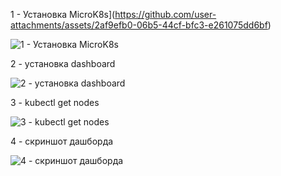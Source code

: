 1 - Установка MicroK8s](https://github.com/user-attachments/assets/2af9efb0-06b5-44cf-bfc3-e261075dd6bf)

![1 - Установка MicroK8s](https://github.com/user-attachments/assets/2af9efb0-06b5-44cf-bfc3-e261075dd6bf)


2 - установка dashboard

![2 - установка dashboard](https://github.com/user-attachments/assets/ccaa412e-a8c4-4717-9efd-ab8422e2f0e5)

3 - kubectl get nodes

![3 - kubectl get nodes](https://github.com/user-attachments/assets/5d9040c1-393c-494c-8215-0a0a5b85feee)

4 - скриншот дашборда

![4 - скриншот дашборда](https://github.com/user-attachments/assets/0ea6ba8d-bb8b-4c3c-819d-9a2f518311f5)

